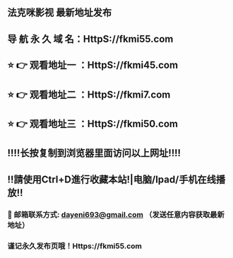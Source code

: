 ## 法克咪影视 最新地址发布 
## 导 航 永 久 域 名：HttpS://fkmi55.com
## ⭐️ 👉 观看地址一 ：HttpS://fkmi45.com
## ⭐️ 👉 观看地址二 ：HttpS://fkmi7.com
## ⭐️ 👉 观看地址三 ：HttpS://fkmi50.com
## ‼️‼️长按复制到浏览器里面访问以上网址‼️‼️
## ‼️請使用Ctrl+D進行收藏本站!|电脑/Ipad/手机在线播放‼️
### 📧 邮箱联系方式: dayeni693@gmail.com （发送任意内容获取最新地址）
### 谨记永久发布页哦！Https://fkmi55.com
